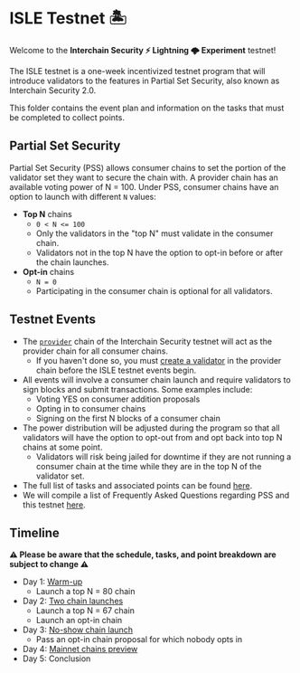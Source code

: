 # ISLE Testnet 🏝️

Welcome to the **Interchain Security ⚡ Lightning 🌩️ Experiment** testnet!

The ISLE testnet is a one-week incentivized testnet program that will introduce validators to the features in Partial Set Security, also known as Interchain Security 2.0. 

This folder contains the event plan and information on the tasks that must be completed to collect points.

## Partial Set Security

Partial Set Security (PSS) allows consumer chains to set the portion of the validator set they want to secure the chain with. A provider chain has an available voting power of N = 100. Under PSS, consumer chains have an option to launch with different `N` values:

* **Top N** chains
  * `0 < N <= 100`
  * Only the validators in the "top N" must validate in the consumer chain.
  * Validators not in the top N have the option to opt-in before or after the chain launches.
* **Opt-in** chains
  * `N = 0`
  * Participating in the consumer chain is optional for all validators.

## Testnet Events

* The [`provider`](https://github.com/cosmos/testnets/tree/master/interchain-security/provider) chain of the Interchain Security testnet will act as the provider chain for all consumer chains.
  * If you haven't done so, you must [create a validator](https://github.com/cosmos/testnets/blob/master/interchain-security/VALIDATOR_JOINING_GUIDE.md) in the provider chain before the ISLE testnet events begin.
* All events will involve a consumer chain launch and require validators to sign blocks and submit transactions. Some examples include:
  * Voting YES on consumer addition proposals
  * Opting in to consumer chains
  * Signing on the first N blocks of a consumer chain
* The power distribution will be adjusted during the program so that all validators will have the option to opt-out from and opt back into top N chains at some point.
  * Validators will risk being jailed for downtime if they are not running a consumer chain at the time while they are in the top N of the validator set.
* The full list of tasks and associated points can be found [here](./tasks.md). 
* We will compile a list of Frequently Asked Questions regarding PSS and this testnet [here](./FAQ.md).

## Timeline

**⚠️ Please be aware that the schedule, tasks, and point breakdown are subject to change ⚠️** 

* Day 1: [Warm-up](./day-1.md)
  * Launch a top N = 80 chain
* Day 2: [Two chain launches](./day-2.md)
  * Launch a top N = 67 chain
  * Launch an opt-in chain
* Day 3: [No-show chain launch](./day-3.md)
  * Pass an opt-in chain proposal for which nobody opts in
* Day 4: [Mainnet chains preview](./day-4.md)
* Day 5: Conclusion
